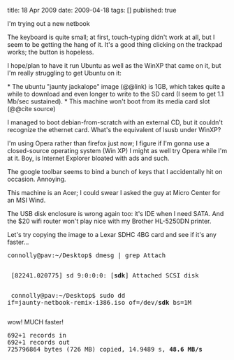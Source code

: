 title: 18 Apr 2009
date: 2009-04-18
tags: []
published: true

I'm trying out a new netbook

<p> <p> <p> The keyboard is quite small; at first, touch-typing
didn't 
work 
at all, but I seem to be getting the hang of it. It's a 
good thing clicking on the trackpad works; the button is 
hopeless.

<p> <p> <p> I hope/plan to have it run Ubuntu as well as the
WinXP that 
came on it, but I'm really struggling to get Ubuntu on it:

<p> <p> <p>   * The ubuntu "jaunty jackalope" image (@@link) is
1GB, 
which takes quite a while to download and even longer to 
write to the SD card (I seem to get 1.1 Mb/sec sustained).
  * This machine won't boot from its media card slot 
(@@cite source)

<p> <p> <p> I managed to boot debian-from-scratch with an
external CD, 
but it couldn't recognize the ethernet card. What's the 
equivalent of lsusb under WinXP?

<p> <p> <p> I'm using Opera rather than firefox just now; I
figure if 
I'm gonna use a closed-source operating system (Win XP) I 
might as well try Opera while I'm at it. Boy, is Internet 
Explorer bloated with ads and such.

<p> <p> <p> The google toolbar seems to bind a bunch of keys that I 
accidentally hit on occasion. Annoying.

<p> <p> <p> This machine is an Acer; I could swear I asked the
guy at 
Micro Center for an MSI Wind.

<p> <p> <p> The USB disk enclosure is wrong again too: it's IDE
when I 
need SATA. And the $20 wifi router won't play nice with my 
Brother HL-5250DN printer.

<p> <p> Let's try copying the image to a Lexar SDHC 4BG card and see
if it's any faster...

<p> <pre>
connolly@pav:~/Desktop$ dmesg | grep Attach


<p> [82241.020775] sd 9:0:0:0: [<b>sdk</b>] Attached SCSI disk

<p> connolly@pav:~/Desktop$ sudo dd
if=jaunty-netbook-remix-i386.iso of=/dev/<b>sdk</b> bs=1M
</pre>

<p> wow! MUCH faster!

<p> <pre>
692+1 records in
692+1 records out
725796864 bytes (726 MB) copied, 14.9489 s, <b>48.6 MB/s</b>
</pre>


